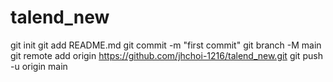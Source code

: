 # talend_new
git init
git add README.md
git commit -m "first commit"
git branch -M main
git remote add origin https://github.com/jhchoi-1216/talend_new.git
git push -u origin main
